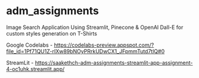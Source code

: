 # adm_assignments

Image Search Application 
Using Streamlit, Pinecone & OpenAI Dall-E for custom styles generation on T-Shirts

Google Codelabs - https://codelabs-preview.appspot.com/?file_id=1Pf71QU1Z-rIXw89bNOyPRrkUDwCX1_JFpmmTutd7tlQ#0

StreamLit - https://saakethch-adm-assignments-streamlit-app-assignment-4-oc1uhk.streamlit.app/
